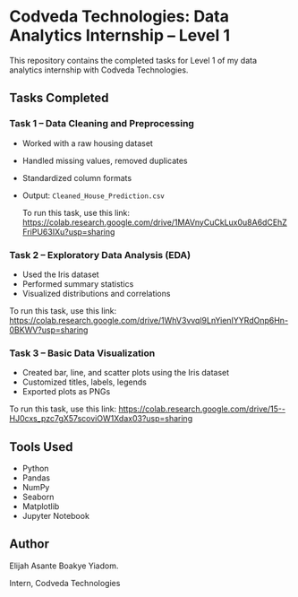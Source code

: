 # Codveda Technologies: Data Analytics Internship – Level 1

This repository contains the completed tasks for Level 1 of my data analytics internship with Codveda Technologies.


## Tasks Completed

### Task 1 – Data Cleaning and Preprocessing
- Worked with a raw housing dataset
- Handled missing values, removed duplicates
- Standardized column formats
- Output: `Cleaned_House_Prediction.csv`

  To run this task, use this link: https://colab.research.google.com/drive/1MAVnyCuCkLux0u8A6dCEhZFriPU63IXu?usp=sharing



### Task 2 – Exploratory Data Analysis (EDA)
- Used the Iris dataset
- Performed summary statistics
- Visualized distributions and correlations

To run this task, use this link: https://colab.research.google.com/drive/1WhV3vvql9LnYienIYYRdOnp6Hn-0BKWV?usp=sharing



### Task 3 – Basic Data Visualization
- Created bar, line, and scatter plots using the Iris dataset
- Customized titles, labels, legends
- Exported plots as PNGs

To run this task, use this link: https://colab.research.google.com/drive/15--HJ0cxs_pzc7gX57scoviOW1Xdax03?usp=sharing


## Tools Used
- Python
- Pandas
- NumPy
- Seaborn
- Matplotlib
- Jupyter Notebook



## Author
Elijah Asante Boakye Yiadom.

Intern, Codveda Technologies
